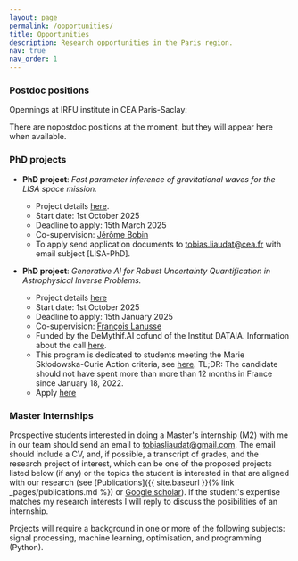 ```yaml
---
layout: page
permalink: /opportunities/
title: Opportunities
description: Research opportunities in the Paris region.
nav: true
nav_order: 1
---
```



### Postdoc positions

Opennings at IRFU institute in CEA Paris-Saclay:

There are nopostdoc positions at the moment, but they will appear here when available.


### PhD projects

<!-- Three PhD projects will be opening soon for a start date of October 2025. Stay tuned for more info!  -->

- __PhD project__: _Fast parameter inference of gravitational waves for the LISA space mission._
    - Project details [here](/assets/opportunities/2025_PhD_subject_LISA_EN.pdf).
    - Start date: 1st October 2025
    - Deadline to apply: 15th March 2025
    - Co-supervision: [Jérôme Bobin](https://scholar.google.com/citations?user=2IWDmk8AAAAJ&hl=en&oi=ao)
    - To apply send application documents to [tobias.liaudat@cea.fr](mailto:tobias.liaudat@cea.fr) with email subject [LISA-PhD].

- __PhD project__: _Generative AI for Robust Uncertainty Quantification in Astrophysical Inverse Problems._ 
    - Project details [here](/assets/opportunities/2025_PhD_subject-DeMythif.AI.pdf)
    - Start date: 1st October 2025  
    - Deadline to apply: 15th January 2025
    - Co-supervision: [François Lanusse](https://flanusse.net)
    - Funded by the DeMythif.AI cofund of the Institut DATAIA. Information about the call [here](https://www.dataia.eu/ouvert-cofund-demythifai-appel-candidatures-2024). 
    - This program is dedicated to students meeting the Marie Skłodowska-Curie Action criteria, see [here](https://www.dataia.eu/ouvert-cofund-demythifai-appel-candidatures-2024). TL;DR: The candidate should not have spent more than more than 12 months in France since January 18, 2022.
    - Apply [here](https://adum.fr/as/ed/voirproposition.pl?site=PSaclay&matricule_prop=59515&langue=en)


<!-- There are no PhD projects at the moment, but they will appear here when available. -->


### Master Internships


Prospective students interested in doing a Master's internship (M2) with me in our team should send an email to [tobiasliaudat@gmail.com](mailto:tobiasliaudat@gmail.com). The email should include a CV, and, if possible, a transcript of grades, and the research project of interest, which can be one of the proposed projects listed below (if any) or the topics the student is interested in that are aligned with our research (see [Publications]({{ site.baseurl }}{% link _pages/publications.md %}) or [Google scholar](https://scholar.google.com/citations?user=5YLM_sEAAAAJ)). If the student's expertise matches my research interests I will reply to discuss the posibilities of an internship. 

Projects will require a background in one or more of the following subjects: signal processing, machine learning, optimisation, and programming (Python).


<!-- - **Intenship project**: _Point Spread Function Modelling with Neural Fields and a Differentiable Optical Model._ Details [here](/assets/opportunities/2024_internship_offer_n1.pdf).

- **Intenship project**: _Deep Plug-and-Play Optical Priors for Ground-Based Point Spread Function Models._ Details [here](/assets/opportunities/2024_internship_offer_n2.pdf). -->

